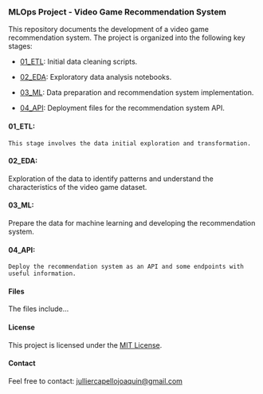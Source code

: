 ### MLOps Project - Video Game Recommendation System

This repository documents the development of a video game recommendation system. The project is organized into the following key stages:

- [01_ETL](01_ETLipynb): Initial data cleaning scripts.

- [02_EDA](02_EDAipynb): Exploratory data analysis notebooks.

- [03_ML](03_MLipynb): Data preparation and recommendation system implementation.

- [04_API](04_API.ipynb): Deployment files for the recommendation system API.


#### 01_ETL:

    This stage involves the data initial exploration and transformation.


#### 02_EDA:

   Exploration of the data to identify patterns and understand the characteristics of the video game dataset.


#### 03_ML:

   Prepare the data for machine learning and developing the recommendation system.


#### 04_API:

    Deploy the recommendation system as an API and some endpoints with useful information.


#### Files

The files include...


#### License

This project is licensed under the [MIT License](LICENSE).


#### Contact

Feel free to contact: julliercapellojoaquin@gmail.com
